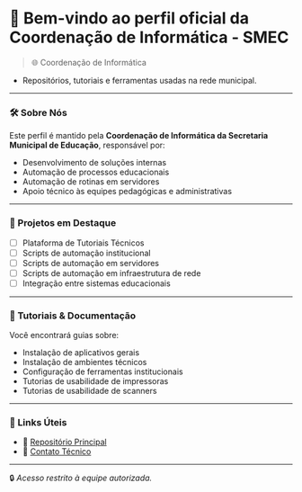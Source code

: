 # 👋 Bem-vindo ao perfil oficial da Coordenação de Informática - SMEC

> 🌐 Coordenação de Informática 
- Repositórios, tutoriais e ferramentas usadas na rede municipal.

---

### 🛠️ Sobre Nós

Este perfil é mantido pela **Coordenação de Informática da Secretaria Municipal de Educação**, responsável por:
- Desenvolvimento de soluções internas  
- Automação de processos educacionais  
- Automação de rotinas em servidores
- Apoio técnico às equipes pedagógicas e administrativas  

---

### 📁 Projetos em Destaque

 
- [ ] Plataforma de Tutoriais Técnicos  
- [ ] Scripts de automação institucional  
- [ ] Scripts de automação em servidores  
- [ ] Scripts de automação em infraestrutura de rede  
- [ ] Integração entre sistemas educacionais  

---

### 📘 Tutoriais & Documentação

Você encontrará guias sobre:
- Instalação de aplicativos gerais  
- Instalação de ambientes técnicos  
- Configuração de ferramentas institucionais  
- Tutorias de usabilidade de impressoras
- Tutorias de usabilidade de scanners


---

### 🔗 Links Úteis

- 📂 [Repositório Principal](https://github.com/coinf-smec/coinf-smec) 
- 📨 [Contato Técnico](mailto:ti.smec@edu.pmbv.rr.gov.br)

---

🔒 *Acesso restrito à equipe autorizada.*
